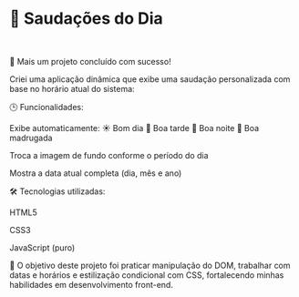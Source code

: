 <h1>🌅 Saudações do Dia</h1>
<br>
<p>🚀 Mais um projeto concluído com sucesso!

Criei uma aplicação dinâmica que exibe uma saudação personalizada com base no horário atual do sistema:

🕒 Funcionalidades:

Exibe automaticamente:
☀️ Bom dia
🌇 Boa tarde
🌙 Boa noite
🌌 Boa madrugada

Troca a imagem de fundo conforme o período do dia

Mostra a data atual completa (dia, mês e ano)

🛠️ Tecnologias utilizadas:

HTML5

CSS3

JavaScript (puro)

🎯 O objetivo deste projeto foi praticar manipulação do DOM, trabalhar com datas e horários e estilização condicional com CSS, fortalecendo minhas habilidades em desenvolvimento front-end.</p>
<br>
